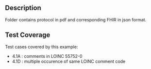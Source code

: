 ## Description

Folder contains protocol in pdf and corresponding FHIR in json format.

## Test Coverage

Test cases covered by this example:
* 4.1A : comments in LOINC 55752-0
* 4.1D : multiple occurence of same LOINC comment code
